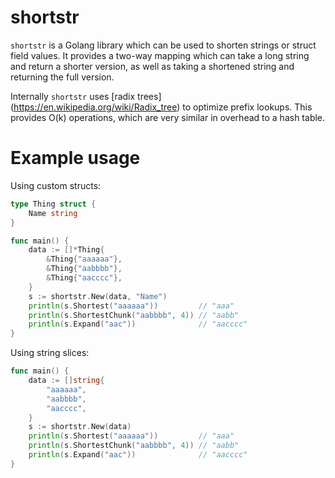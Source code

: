 shortstr
========

`shortstr` is a Golang library which can be used to shorten strings or struct
field values. It provides a two-way mapping which can take a long string and
return a shorter version, as well as taking a shortened string and returning
the full version.

Internally `shortstr` uses [radix trees]
(https://en.wikipedia.org/wiki/Radix_tree) to optimize prefix lookups. This
provides O(k) operations, which are very similar in overhead to a hash table.

Example usage
=============

Using custom structs:

```go
type Thing struct {
    Name string
}

func main() {
    data := []*Thing{
        &Thing{"aaaaaa"},
        &Thing{"aabbbb"},
        &Thing{"aacccc"},
    }
    s := shortstr.New(data, "Name")
    println(s.Shortest("aaaaaa"))         // "aaa"
    println(s.ShortestChunk("aabbbb", 4)) // "aabb"
    println(s.Expand("aac"))              // "aacccc"
}
```

Using string slices:

```go
func main() {
    data := []string{
        "aaaaaa",
        "aabbbb",
        "aacccc",
    }
    s := shortstr.New(data)
    println(s.Shortest("aaaaaa"))         // "aaa"
    println(s.ShortestChunk("aabbbb", 4)) // "aabb"
    println(s.Expand("aac"))              // "aacccc"
}
```
